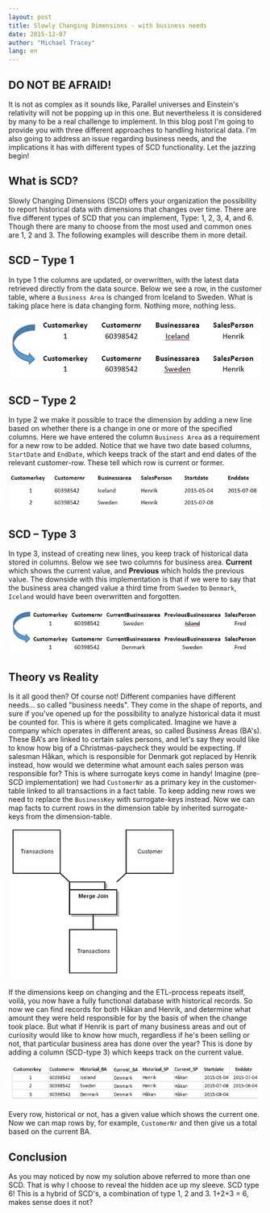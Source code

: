 ```yaml
---
layout: post
title: Slowly Changing Dimensions - with business needs
date: 2015-12-07
author: "Michael Tracey"
lang: en
---
```


## DO NOT BE AFRAID!
It is not as complex as it sounds like,
Parallel universes and Einstein's relativity will not be popping up in this one.
But nevertheless it is considered by many to be a real challenge to implement.
In this blog post I'm going to provide you with three different approaches to handling historical data.
I'm also going to address an issue regarding business needs,
and the implications it has with different types of SCD functionality.
Let the jazzing begin!

<!--more-->

## What is SCD?

Slowly Changing Dimensions (SCD) offers your organization the possibility to report historical data with dimensions that changes over time.
There are five different types of SCD that you can implement, Type: 1, 2, 3, 4, and 6.
Though there are many to choose from the most used and common ones are 1, 2 and 3.
The following examples will describe them in more detail.

## SCD – Type 1

In type 1 the columns are updated, or overwritten, with the latest data retrieved directly from the data source. Below we see a row, in the customer table, where a `Business Area` is changed from Iceland to Sweden. What is taking place here is data changing form. Nothing more, nothing less.

![/assets/img/2015-12-07/SCD1.jpg](/assets/img/2015-12-07/SCD1.jpg)

## SCD – Type 2

In type 2 we make it possible to trace the dimension by adding a new line based on whether there is a change in one or more of the specified columns. Here we have entered the column `Business Area` as a requirement for a new row to be added. Notice that we have two date based columns, `StartDate` and `EndDate`, which keeps track of the start and end dates of the relevant customer-row. These tell which row is current or former.

![/assets/img/2015-12-07/SCD2.jpg](/assets/img/2015-12-07/SCD2.jpg)

## SCD – Type 3

In type 3, instead of creating new lines, you keep track of historical data stored in columns. Below we see two columns for business area. **Current** which shows the current value, and **Previous** which holds the previous value. The downside with this implementation is that if we were to say that the business area changed value a third time from `Sweden` to `Denmark`, `Iceland` would have been overwritten and forgotten.

![/assets/img/2015-12-07/SCD3.jpg](/assets/img/2015-12-07/SCD3.jpg)

## Theory vs Reality

Is it all good then? Of course not! Different companies have different needs… so called "business needs". They come in the shape of reports, and sure if you've opened up for the possibility to analyze historical data it must be counted for. This is where it gets complicated.
Imagine we have a company which operates in different areas, so called Business Areas (BA's). These BA's are linked to certain sales persons, and let's say they would like to know how big of a Christmas-paycheck they would be expecting. If salesman Håkan, which is responsible for Denmark got replaced by Henrik instead, how would we determine what amount each sales person was responsible for? This is where surrogate keys come in handy! 
Imagine (pre- SCD implementation) we had `CustomerNr` as a primary key in the customer-table linked to all transactions in a fact table. To keep adding new rows we need to replace the `BusinessKey` with surrogate-keys instead. Now we can map facts to current rows in the dimension table by inherited surrogate-keys from the dimension-table. 

![/assets/img/2015-12-07/SCD_ETL.jpg](/assets/img/2015-12-07/SCD_ETL.jpg)

If the dimensions keep on changing and the ETL-process repeats itself, voilá, you now have a fully functional database with historical records. So now we can find records for both Håkan and Henrik, and determine what amount they were held responsible for by the basis of when the change took place. But what if Henrik is part of many business areas and out of curiosity would like to know how much, regardless if he's been selling or not, that particular business area has done over the year? This is done by adding a column (SCD-type 3) which keeps track on the current value.

![/assets/img/2015-12-07/SCD6.jpg](/assets/img/2015-12-07/SCD6.jpg)

Every row, historical or not, has a given value which shows the current one. Now we can map rows by, for example, `CustomerNr` and then give us a total based on the current BA.

## Conclusion

As you may noticed by now my solution above referred to more than one SCD. That is why I choose to reveal the hidden ace up my sleeve. SCD type 6! This is a hybrid of SCD's, a combination of type 1, 2 and 3. 1+2+3 = 6, makes sense does it not? 
